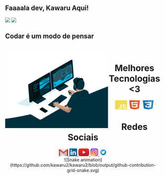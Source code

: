 ## Faaaala dev, Kawaru Aqui!

<div >
  <img height="160em" src="https://github-readme-stats.vercel.app/api?username=kawaru2&show_icons=true&theme=radical&include_all_commits=true&count_private=true"/>
  <img height="160em" src="https://github-readme-stats.vercel.app/api/top-langs/?username=kawaru2&layout=compact&langs_count=16&theme=radical"/>
</div>

## Codar é um modo de pensar

<div  align="center"> 
  <div style="display: inline_block"><br>
    <img align="left" height="250" alt="coding-time" src="code.gif">
    <h1 align="center">Melhores Tecnologias <3</h1>
    <img align="center" height="30" width="40" alt="js-icon"  src="https://raw.githubusercontent.com/devicons/devicon/master/icons/javascript/javascript-plain.svg">
    <img align="center" height="30" width="40" alt="html-icon" src="https://raw.githubusercontent.com/devicons/devicon/master/icons/html5/html5-original.svg">
    <img align="center" height="30" width="40" alt="css-icon" src="https://raw.githubusercontent.com/devicons/devicon/master/icons/css3/css3-original.svg">
   </div>

<div>
    <h1 align="center">Redes Sociais</h1>
    <a href = "mailto: joaopedrocb2@gmail.com">
      <img width="30" src="gmail.svg">
    </a>
    <a href = "https://www.linkedin.com/in/joão-pedro-b790b922b/">
      <img width="25" src="linkedin.svg">
    </a>
    <a href = "https://https://www.youtube.com/channel/UCMxso_AgGIrm4xtPdoxowSQ">
      <img width="35" src="youtube.svg">
    </a>
    <a href = "https://www.instagram.com/joaopedrocb2_/">
      <img width="25" src="instagram.png">
    </a>
    <a href = "https://twitter.com/GunterFPS">
    <img width="25" src="twitter.png">
    </a>
</div>
    ![Snake animation](https://github.com/kawaru2/kawaru2/blob/output/github-contribution-grid-snake.svg)
